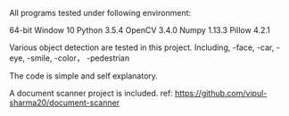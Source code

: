 All programs tested under following environment:

64-bit Window 10
Python 3.5.4
OpenCV 3.4.0
Numpy 1.13.3
Pillow 4.2.1

Various object detection are tested in this project.
Including,
-face,
-car,
-eye,
-smile,
-color，
-pedestrian

The code is simple and self explanatory.

A document scanner project is included.
ref: https://github.com/vipul-sharma20/document-scanner
